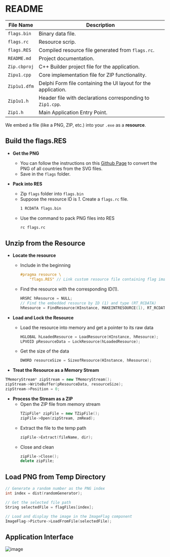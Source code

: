 # README

| File Name          | Description                                                                |
| ------------------ | -------------------------------------------------------------------------- |
| `flags.bin`        | Binary data file.                                                          |
| `flags.rc`         | Resource scrip.                                                            |
| `flags.RES`        | Compiled resource file generated from `flags.rc`.                          |
| `README.md`        | Project documentation.                                                     |
| `Zip.cbproj`       | C++ Builder project file for the application.                              |
| `Zipu1.cpp`        | Core implementation file for ZIP functionality.                            |
| `Zip1u1.dfm`       | Delphi Form file containing the UI layout for the application.             |
| `Zip1u1.h`         | Header file with declarations corresponding to `Zip1.cpp`.                 |
| `Zip1.h`           | Main Application Entry Point.                                              |


We embed a file (like a PNG, ZIP, etc.) into your `.exe` as a **resource**.

## Build the flags.RES

- **Get the PNG**
  - You can follow the instructions on this [Github Page](https://github.com/hampusborgos/country-flags) to convert the PNG of all countries from the SVG files.
  - Save in the `flags` folder.
  
- **Pack into RES**
  - Zip `flags` folder into `flags.bin`
  - Suppose the resource ID is *1*. Create a `flags.rc` file.
    ```bash
    1 RCDATA flags.bin
    ```
  - Use the command to pack PNG files into RES
    ```bash
    rc flags.rc
    ```

## Unzip from the Resource

- **Locate the resource**
  - Include in the beginning
    ```c++
    #pragma resource \
        "flags.RES" // Link custom resource file containing flag images ZIP
    ```
  - Find the resource with the corresponding ID(1).
    ```c++
    HRSRC hResource = NULL;
    // Find the embedded resource by ID (1) and type (RT_RCDATA)
    hResource = FindResource(HInstance, MAKEINTRESOURCE(1), RT_RCDATA);
    ```

- **Load and Lock the Resource**
  - Load the resource into memory and get a pointer to its raw data
    ```c++
    HGLOBAL hLoadedResource = LoadResource(HInstance, hResource);
    LPVOID pResourceData = LockResource(hLoadedResource);
    ```
  - Get the size of the data
    ```c++
    DWORD resourceSize = SizeofResource(HInstance, hResource);
    ```

- **Treat the Resource as a Memory Stream**
```c++
TMemoryStream* zipStream = new TMemoryStream();
zipStream->WriteBuffer(pResourceData, resourceSize);
zipStream->Position = 0;
```

- **Process the Stream as a ZIP**
  - Open the ZIP file from memory stream
    ```c++
    TZipFile* zipFile = new TZipFile();
    zipFile->Open(zipStream, zmRead);
    ```
  - Extract the file to the temp path
    ```c++
    zipFile->Extract(fileName, dir);
    ```
  - Close and clean
    ```c++
    zipFile->Close();
    delete zipFile;
    ```

## Load PNG from Temp Directory

```c++
// Generate a random number as the PNG index
int index = dist(randomGenerator);

// Get the selected file path
String selectedFile = flagFiles[index];

// Load and display the image in the ImageFlag component
ImageFlag->Picture->LoadFromFile(selectedFile);
```

## Application Interface
![image](https://github.com/user-attachments/assets/d9b85287-76d6-4fc4-a6fe-abf06bf7cbb7)

